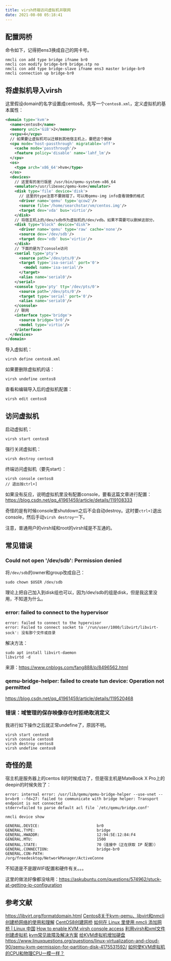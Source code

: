 ```yaml
---
title: virsh终端访问虚拟机并联网
date: 2021-08-08 05:18:41
---
```


## 配置网桥

命令如下，记得把ens3换成自己的网卡号。

```shell
nmcli con add type bridge ifname br0
nmcli con modify bridge-br0 bridge.stp no
nmcli con add type bridge-slave ifname ens3 master bridge-br0
nmcli connection up bridge-br0
```

## 将虚拟机导入virsh

这里假设domain的名字设置成centos8。先写一个```centos8.xml```，定义虚拟机的基本属性：

```xml
<domain type='kvm'>
  <name>centos8</name>
  <memory unit='GiB'>2</memory>
  <vcpu>4</vcpu>
  // 如果要让虚拟机可以迁移到其他宿主机上，要把这个删掉
  <cpu mode='host-passthrough' migratable='off'>
    <cache mode='passthrough'/>
    <feature policy='disable' name='lahf_lm'/>
  </cpu>
  <os>  
    <type arch='x86_64'>hvm</type>
  </os> 
  <devices>
    // 这里有的发行版是 /usr/bin/qemu-system-x86_64
    <emulator>/usr/libexec/qemu-kvm</emulator>
    <disk type='file' device='disk'>
      // 这里的type注意不要搞错了。可以用qemu-img info查看镜像的格式
      <driver name='qemu' type='qcow2'/>
      <source file='/home/searchstar/vm/centos.img'/>
      <target dev='vda' bus='virtio'/>
    </disk>
    // 将宿主机上的/dev/sdb作为虚拟机的/dev/vdb。如果不需要可以删掉这部分。
    <disk type="block" device="disk">
      <driver name='qemu' type='raw' cache='none'/>
      <source dev='/dev/sdb'/>
      <target dev='vdb' bus='virtio'/>
    </disk>
    // 下面的是为了console访问
    <serial type='pty'>
      <source path='/dev/pts/0'/>
      <target type='isa-serial' port='0'>
        <model name='isa-serial'/>
      </target>
      <alias name='serial0'/>
    </serial>
    <console type='pty' tty='/dev/pts/0'>
      <source path='/dev/pts/0'/>
      <target type='serial' port='0'/>
      <alias name='serial0'/>
    </console>
    // 联网
    <interface type='bridge'>
      <source bridge='br0'/>
      <model type='virtio'/>
    </interface>
  </devices>
</domain>
```

导入虚拟机：

```shell
virsh define centos8.xml
```

如果要删除虚拟机的话：

```shell
virsh undefine centos8
```

查看和编辑导入后的虚拟机配置：

```shell
virsh edit centos8
```

## 访问虚拟机

启动虚拟机：

```shell
virsh start centos8
```

强行关闭虚拟机：

```shell
virsh destroy centos8
```

终端访问虚拟机（要先start）：

```shell
virsh console centos8
// 退出按ctrl+]
```

如果没有反应，说明虚拟机里没有配置console，要看这篇文章进行配置：<https://blog.csdn.net/qq_41961459/article/details/119108333>

奇怪的是有时候console里shutdown之后不会自动destroy。这时要```ctrl+]```退出console，然后手动```virsh destroy```一下。

注意，普通用户的virsh域和root的virsh域是不互通的。

## 常见错误

### Could not open '/dev/sdb': Permission denied

将```/dev/sdb```的owner和group改成自己：

```shell
sudo chown $USER /dev/sdb
```

理论上把自己加入到disk组也可以，因为/dev/sdb的组是disk，但是我这里没用，不知道为什么。

### error: failed to connect to the hypervisor

```
error: failed to connect to the hypervisor
error: Failed to connect socket to '/run/user/1000/libvirt/libvirt-sock': 没有那个文件或目录
```

解决方法：

```shell
sudo apt install libvirt-daemon
libvirtd -d
```

来源：<https://www.cnblogs.com/fang888/p/8496562.html>

### qemu-bridge-helper: failed to create tun device: Operation not permitted

<https://blog.csdn.net/qq_41961459/article/details/119520468>

### 错误：域管理的保存映像存在时拒绝取消定义

我进行如下操作之后就正常undefine了，原因不明。

```shell
virsh start centos8
virsh console centos8
virsh destroy centos8
virsh undefine centos8
```

## 奇怪的是

宿主机是服务器上的centos 8的时候成功了，但是宿主机是MateBook X Pro上的deepin的时候失败了：

```
error: internal error: /usr/lib/qemu/qemu-bridge-helper --use-vnet --br=br0 --fd=27: failed to communicate with bridge helper: Transport endpoint is not connected
stderr=failed to parse default acl file `/etc/qemu/bridge.conf'
```

```shell
nmcli device show
```

```
GENERAL.DEVICE:                         br0
GENERAL.TYPE:                           bridge
GENERAL.HWADDR:                         12:94:5E:12:84:F4
GENERAL.MTU:                            1500
GENERAL.STATE:                          70（连接中（正在获取 IP 配置））
GENERAL.CONNECTION:                     bridge-br0
GENERAL.CON-PATH:                       /org/freedesktop/NetworkManager/ActiveConne
```

不知道是不是跟WIFI配置和硬件有关。。。

这里的做法好像都没啥用：<https://askubuntu.com/questions/574962/stuck-at-getting-ip-configuration>

## 参考文献

<https://libvirt.org/formatdomain.html>
[Centos8关于kvm-qemu、libvirt和nmcli创建桥网络的使用和理解](https://blog.csdn.net/Casual_Lei/article/details/115653963)
[CentOS8创建网桥](https://www.cnblogs.com/chia/p/13496248.html)
[如何在 Linux 里使用 nmcli 添加网桥 | Linux 中国](https://blog.csdn.net/F8qG7f9YD02Pe/article/details/79825476)
[How to enable KVM virsh console access](https://ravada.readthedocs.io/en/latest/docs/config_console.html)
[利用virsh和xml文件创建虚拟机](https://blog.csdn.net/qq_15437629/article/details/77827033)
[kvm常见故障及解决方案](https://blog.51cto.com/dangzhiqiang/1783061)
[给KVM虚拟机增加硬盘](https://blog.csdn.net/chengxuyuanyonghu/article/details/42144079)
<https://www.linuxquestions.org/questions/linux-virtualization-and-cloud-90/qemu-kvm-permission-for-partition-disk-4175531592/>
[如何使KVM虚拟机的CPU和物理CPU一模一样？](https://blog.csdn.net/kepa520/article/details/49784433)
